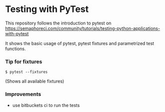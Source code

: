 # Testing with PyTest

This repository follows the introduction to pytest on
https://semaphoreci.com/community/tutorials/testing-python-applications-with-pytest

It shows the basic usage of pytest, pytest fixtures and parametrized test functions.

### Tip for fixtures

    $ pytest --fixtures

(Shows all available fixtures)


### Improvements

* use bitbuckets ci to run the tests
